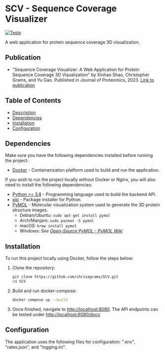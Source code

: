 # SCV - Sequence Coverage Visualizer
[![Tests](https://github.com/chrisagrams/SCV_V1.1/actions/workflows/api_test.yaml/badge.svg)](https://github.com/chrisagrams/SCV_V1.1/actions/workflows/api_test.yaml)

A web application for protein sequence coverage 3D visualization.

## Publication

- "Sequence Coverage Visualizer: A Web Application for Protein Sequence Coverage 3D Visualization" by Xinhao Shao, Christopher Grams, and Yu Gao.
   Published in Journal of Proteomics, 2023.
   [Link to publication](https://doi.org/10.1021/acs.jproteome.2c00358)

## Table of Contents

- [Description](#description)
- [Dependencies](#dependencies)
- [Installation](#installation)
- [Configuration](#configuration)
## Dependencies
Make sure you have the following dependencies installed before running the project:

- [Docker](https://www.docker.com/) - Containerization platform used to build and run the application.

If you wish to run the project locally without Docker or Nginx, you will also need to install the following dependencies:
- [Python >= 3.8](https://www.python.org/) - Programming language used to build the backend API.
- [pip](https://pip.pypa.io/en/stable/) - Package installer for Python.
- [PyMOL](https://pymol.org/2/) - Molecular visualization system used to generate the 3D protein structure images.
  - Debian/Ubuntu: `sudo apt-get install pymol`
  - Arch/Manjaro: `sudo pacman -S pymol`
  - macOS: `brew install pymol`
  - Windows: *See [Open-Source PyMOL - PyMOL Wiki](https://pymolwiki.org/index.php/Windows_Install#Open-Source_PyMOL)*

## Installation
To run this project locally using Docker, follow the steps below:

1. Clone the repository:

   ```bash
   git clone https://github.com/chrisagrams/SCV.git
   cd SCV
   ```

2. Build and run docker-compose:
   
   ```bash
   docker compose up --build
   ```

3. Once finished, navigate to [http://localhost:8080](http://localhost:8080). The API endpoints can be tested under [http://localhost:8080/docs](http://localhost:8080/docs)
   
## Configuration
The application uses the following files for configuration: ".env", "rates.json", and "logging.ini".